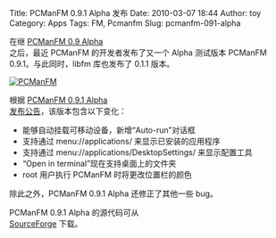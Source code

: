 Title: PCManFM 0.9.1 Alpha 发布
Date: 2010-03-07 18:44
Author: toy
Category: Apps
Tags: FM, Pcmanfm
Slug: pcmanfm-091-alpha

在继 [PCManFM 0.9
Alpha](http://linuxtoy.org/archives/pcmanfm-09-alpha.html)  
之后，最近 PCManFM 的开发者发布了又一个 Alpha 测试版本 PCManFM  
0.9.1。与此同时，libfm 库也发布了 0.1.1 版本。

[![PCManFM](http://i.linuxtoy.org/images/2010/02/pcmanfm\_091-thumb.png)](http://i.linuxtoy.org/images/2010/02/pcmanfm\_091.png)

根据 [PCManFM 0.9.1 Alpha  
发布公告](http://blog.lxde.org/?p=634)，该版本包含以下变化：

+ 能够自动挂载可移动设备，新增“Auto-run”对话框  
+ 支持通过 menu://applications/ 来显示已安装的应用程序  
+ 支持通过 menu://applications/DesktopSettings/ 来显示配置工具  
+ “Open in terminal”现在支持桌面上的文件夹  
+ root 用户执行 PCManFM 时将更改位置栏的颜色

除此之外，PCManFM 0.9.1 Alpha 还修正了其他一些 bug。

PCManFM 0.9.1 Alpha 的源代码可从  
[SourceForge](http://sourceforge.net/projects/pcmanfm/files/) 下载。
